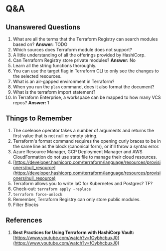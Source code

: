 # Q&A

## Unanswered Questions

1. What are all the terms that the Terraform Registry can search modules based on?
   **Answer:** TODO
2. Which sources does Terraform module does not support?
3. A little understanding of all the offerings provided by HashiCorp.
4. Can Terraform Registry store private modules?
   **Answer:** No
5. Learn all the string functions thoroughly.
6. You can use the target flag in Terraform CLI to only see the changes to the selected resources.
7. What is an air-gapped environment in Terraform?
8. When you run the `plan` command, does it also format the document?
9. What is the terraform import statement?
10. In Terraform Enterprise, a workspace can be mapped to how many VCS repos?
    **Answer:** 1

## Things to Remember

1. The coelease operator takes a number of arguments and returns the first value that is not null or empty string.
2. Terraform's format command requires the opening curly braces to be in the same line as the block (canonical form), or it'll throw a syntax error.
3. Azure Resource Manager, GCP Deployment Manager and AWS CloudFormation do not use state file to manage their cloud resources.
4. [https://developer.hashicorp.com/terraform/language/resources/provisioners/null_resource](https://developer.hashicorp.com/terraform/language/resources/provisioners/null_resource)
5. Terraform allows you to write IaC for Kubernetes and Postgres? TF?
6. Check-out: `terraform apply -replace`
7. `terraform force-unlock`
8. Remember, Terraform Registry can only store public modules.
9. Filter Blocks

## References

1. **Best Practices for Using Terraform with HashiCorp Vault:** [https://www.youtube.com/watch?v=fOybhcbuxJ0](https://www.youtube.com/watch?v=fOybhcbuxJ0)
